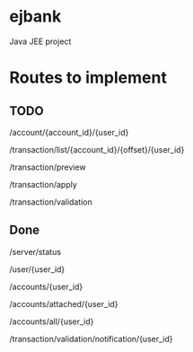 # ejbank
Java JEE project

# Routes to implement

## TODO

/account/{account_id}/{user_id}

/transaction/list/{account_id}/{offset}/{user_id}

/transaction/preview

/transaction/apply

/transaction/validation

## Done

/server/status

/user/{user_id}

/accounts/{user_id}

/accounts/attached/{user_id}

/accounts/all/{user_id}

/transaction/validation/notification/{user_id}